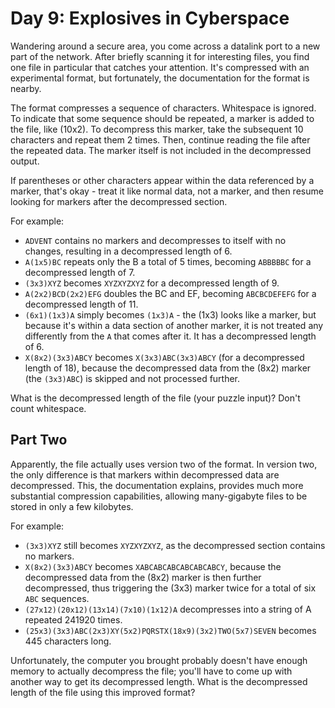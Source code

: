 # Day 9: Explosives in Cyberspace

Wandering around a secure area,
you come across a datalink port to a new part of the network.
After briefly scanning it for interesting files,
you find one file in particular that catches your attention.
It's compressed with an experimental format, but fortunately,
the documentation for the format is nearby.

The format compresses a sequence of characters. Whitespace is ignored.
To indicate that some sequence should be repeated, a marker is added to the file,
like (10x2). To decompress this marker, take the subsequent 10 characters and
repeat them 2 times. Then, continue reading the file after the repeated data.
The marker itself is not included in the decompressed output.

If parentheses or other characters appear within the data referenced by a marker,
that's okay - treat it like normal data, not a marker,
and then resume looking for markers after the decompressed section.

For example:

- `ADVENT` contains no markers and decompresses to itself with no changes,
resulting in a decompressed length of 6.
- `A(1x5)BC` repeats only the B a total of 5 times,
becoming `ABBBBBC` for a decompressed length of 7.
- `(3x3)XYZ` becomes `XYZXYZXYZ` for a decompressed length of 9.
- `A(2x2)BCD(2x2)EFG` doubles the BC and EF,
becoming `ABCBCDEFEFG` for a decompressed length of 11.
- `(6x1)(1x3)A` simply becomes `(1x3)A` - the (1x3) looks like a marker,
but because it's within a data section of another marker,
it is not treated any differently from the `A` that comes after it.
It has a decompressed length of 6.
- `X(8x2)(3x3)ABCY` becomes `X(3x3)ABC(3x3)ABCY`
(for a decompressed length of 18),
because the decompressed data from the (8x2) marker
(the `(3x3)ABC`) is skipped and not processed further.

What is the decompressed length of the file (your puzzle input)?
Don't count whitespace.

## Part Two

Apparently, the file actually uses version two of the format.
In version two, the only difference is that markers within decompressed data
are decompressed. This, the documentation explains, provides much more
substantial compression capabilities, allowing many-gigabyte files to be
stored in only a few kilobytes.

For example:

- `(3x3)XYZ` still becomes `XYZXYZXYZ`, as the decompressed section contains no markers.
- `X(8x2)(3x3)ABCY` becomes `XABCABCABCABCABCABCY`,
because the decompressed data from the (8x2) marker is then further decompressed,
thus triggering the (3x3) marker twice for a total of six `ABC` sequences.
- `(27x12)(20x12)(13x14)(7x10)(1x12)A` decompresses into a string of A
repeated 241920 times.
- `(25x3)(3x3)ABC(2x3)XY(5x2)PQRSTX(18x9)(3x2)TWO(5x7)SEVEN`
becomes 445 characters long.

Unfortunately, the computer you brought probably doesn't have enough
memory to actually decompress the file; you'll have to come up with
another way to get its decompressed length.
What is the decompressed length of the file using this improved format?

